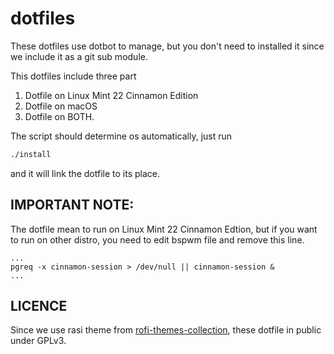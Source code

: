 # dotfiles

These dotfiles use dotbot to manage, but you don't need to installed it since we include it as a git sub module.

This dotfiles include three part

1.  Dotfile on Linux Mint 22 Cinnamon Edition
2.  Dotfile on macOS
3.  Dotfile on BOTH.

The script should determine os automatically, just run
```bash
./install
```
and it will link the dotfile to its place.

## IMPORTANT NOTE:
The dotfile mean to run on Linux Mint 22 Cinnamon Edtion, but if you want to run on other distro, you need to edit bspwm file and remove this line.

```bashrc
...
pgreq -x cinnamon-session > /dev/null || cinnamon-session &
...
```

## LICENCE
Since we use rasi theme from  [rofi-themes-collection]( https://github.com/lr-tech/rofi-themes-collection), these dotfile in public under GPLv3.
